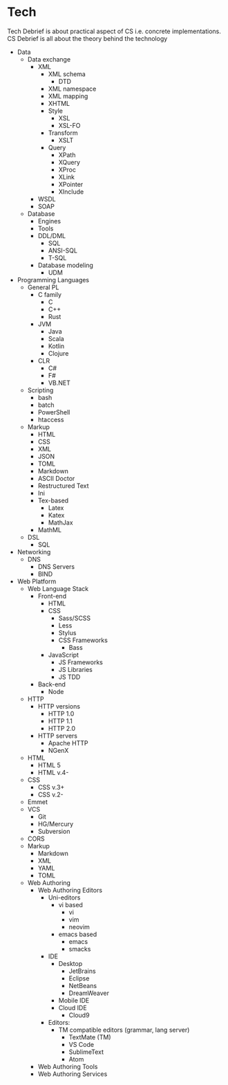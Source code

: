 # Tech

Tech Debrief is about practical aspect of CS i.e. concrete implementations.
CS Debrief is all about the theory behind the technology


* Data
  * Data exchange
    * XML
      - XML schema
        - DTD
      - XML namespace
      - XML mapping
      - XHTML
      * Style
        - XSL
        - XSL-FO
      * Transform
        - XSLT
      * Query
        - XPath
        - XQuery
        - XProc
        - XLink
        - XPointer
        - XInclude
    - WSDL
    - SOAP
  * Database
    * Engines
    * Tools
    * DDL/DML
      - SQL
      - ANSI-SQL
      - T-SQL
    * Database modeling
      - UDM
* Programming Languages
  * General PL
    * C family
      - C
      - C++
      - Rust
    * JVM
      - Java
      - Scala
      - Kotlin
      - Clojure
    * CLR
      - C#
      - F#
      - VB.NET
  * Scripting
    - bash
    - batch
    - PowerShell
    - htaccess
  * Markup
    - HTML
    - CSS
    - XML
    - JSON
    - TOML
    - Markdown
    - ASCII Doctor
    - Restructured Text
    - Ini
    * Tex-based
      - Latex
      - Katex
      - MathJax
    - MathML
  * DSL
    - SQL
* Networking
  * DNS
    * DNS Servers
    - BIND
* Web Platform
  * Web Language Stack
    * Front-end
      - HTML
      - CSS
        - Sass/SCSS
        - Less
        - Stylus
        - CSS Frameworks
          - Bass
      - JavaScript
        - JS Frameworks
        - JS Libraries
        - JS TDD
    * Back-end
      - Node
  * HTTP
    * HTTP versions
      - HTTP 1.0
      - HTTP 1.1
      - HTTP 2.0
    * HTTP servers
      - Apache HTTP
      - NGenX
  * HTML
    - HTML 5
    - HTML v.4-
  * CSS
    - CSS v.3+
    - CSS v.2-
  * Emmet
  * VCS
    - Git
    - HG/Mercury
    - Subversion
  * CORS
  * Markup
    - Markdown
    - XML
    - YAML
    - TOML
  * Web Authoring
    * Web Authoring Editors
      * Uni-editors
        * vi based
          - vi
          - vim
          - neovim
        * emacs based
          - emacs
          - smacks
      * IDE
        - Desktop
          - JetBrains
          - Eclipse
          - NetBeans
          - DreamWeaver
        - Mobile IDE
        - Cloud IDE
          - Cloud9
      * Editors:
        * TM compatible editors (grammar, lang server)
          - TextMate (TM)
          - VS Code
          - SublimeText
          - Atom
    * Web Authoring Tools
    * Web Authoring Services
